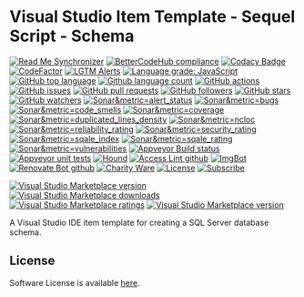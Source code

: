 # Visual Studio Item Template - Sequel Script - Schema 

<!--BadgesSTART-->
<!-- Powered by https://github.com/GregTrevellick/ReadMeSynchronizer -->
[![Read Me Synchronizer](https://img.shields.io/badge/-powered%20by%20ReadMeSynchronizer-brightgreen.svg)](https://github.com/GregTrevellick/ReadMeSynchronizer)
[![BetterCodeHub compliance](https://bettercodehub.com/edge/badge/GregTrevellick/VsixItemTemplateSqlScriptSchema?branch=master)](https://bettercodehub.com/results/GregTrevellick/VsixItemTemplateSqlScriptSchema)
[![Codacy Badge](https://api.codacy.com/project/badge/Grade/)](https://www.codacy.com/project/gtrevellick/VsixItemTemplateSqlScriptSchema/dashboard?utm_source=github.com&amp;utm_medium=referral&amp;utm_content=GregTrevellick/VsixItemTemplateSqlScriptSchema&amp;utm_campaign=Badge_Grade_Dashboard)
 [![CodeFactor](https://www.codefactor.io/repository/github/GregTrevellick/VsixItemTemplateSqlScriptSchema/badge)](https://www.codefactor.io/repository/github/GregTrevellick/VsixItemTemplateSqlScriptSchema)
  [![LGTM Alerts](https://img.shields.io/lgtm/alerts/g/GregTrevellick/VsixItemTemplateSqlScriptSchema.svg?logo=lgtm&logoWidth=18)](https://lgtm.com/projects/g/GregTrevellick/VsixItemTemplateSqlScriptSchema/alerts/)
[![Language grade: JavaScript](https://img.shields.io/lgtm/grade/javascript/g/GregTrevellick/VsixItemTemplateSqlScriptSchema.svg?logo=lgtm&logoWidth=18)](https://lgtm.com/projects/g/GregTrevellick/VsixItemTemplateSqlScriptSchema/context:javascript)
[![GitHub top language](https://img.shields.io/github/languages/top/GregTrevellick/VsixItemTemplateSqlScriptSchema.svg)](https://github.com/GregTrevellick/VsixItemTemplateSqlScriptSchema)
[![Github language count](https://img.shields.io/github/languages/count/GregTrevellick/VsixItemTemplateSqlScriptSchema.svg)](https://github.com/GregTrevellick/VsixItemTemplateSqlScriptSchema)
[![GitHub actions](https://github.com/GregTrevellick/VsixItemTemplateSqlScriptSchema/workflows/.NET%20Core/badge.svg)](https://github.com/GregTrevellick/VsixItemTemplateSqlScriptSchema/actions)
[![GitHub issues](https://img.shields.io/github/issues-raw/GregTrevellick/VsixItemTemplateSqlScriptSchema.svg)](https://github.com/GregTrevellick/VsixItemTemplateSqlScriptSchema/issues)
[![GitHub pull requests](https://img.shields.io/github/issues-pr-raw/GregTrevellick/VsixItemTemplateSqlScriptSchema.svg)](https://github.com/GregTrevellick/VsixItemTemplateSqlScriptSchema/pulls)
[![GitHub followers](https://img.shields.io/github/followers/GregTrevellick.svg)](https://github.com/GregTrevellick?tab=followers)
[![GitHub stars](https://img.shields.io/github/stars/GregTrevellick/VsixItemTemplateSqlScriptSchema.svg)](https://github.com/GregTrevellick/VsixItemTemplateSqlScriptSchema)
[![GitHub watchers](https://img.shields.io/github/watchers/GregTrevellick/VsixItemTemplateSqlScriptSchema.svg)](https://github.com/GregTrevellick/VsixItemTemplateSqlScriptSchema/watchers)
[![Sonar&metric=alert_status](https://sonarcloud.io/api/project_badges/measure?project=VsixItemTemplateSqlScriptSchema&metric=alert_status)](https://sonarcloud.io/dashboard?id=VsixItemTemplateSqlScriptSchema)
[![Sonar&metric=bugs](https://sonarcloud.io/api/project_badges/measure?project=VsixItemTemplateSqlScriptSchema&metric=bugs)](https://sonarcloud.io/component_measures?id=VsixItemTemplateSqlScriptSchema&metric=bugs)
[![Sonar&metric=code_smells](https://sonarcloud.io/api/project_badges/measure?project=VsixItemTemplateSqlScriptSchema&metric=code_smells)](https://sonarcloud.io/component_measures?id=VsixItemTemplateSqlScriptSchema&metric=code_smells)
[![Sonar&metric=coverage](https://sonarcloud.io/api/project_badges/measure?project=VsixItemTemplateSqlScriptSchema&metric=coverage)](https://sonarcloud.io/component_measures?id=VsixItemTemplateSqlScriptSchema&metric=Coverage)
[![Sonar&metric=duplicated_lines_density](https://sonarcloud.io/api/project_badges/measure?project=VsixItemTemplateSqlScriptSchema&metric=duplicated_lines_density)](https://sonarcloud.io/component_measures?id=VsixItemTemplateSqlScriptSchema&metric=duplicated_lines)
[![Sonar&metric=ncloc](https://sonarcloud.io/api/project_badges/measure?project=VsixItemTemplateSqlScriptSchema&metric=ncloc)](https://sonarcloud.io/component_measures?id=VsixItemTemplateSqlScriptSchema&metric=ncloc)
[![Sonar&metric=reliability_rating](https://sonarcloud.io/api/project_badges/measure?project=VsixItemTemplateSqlScriptSchema&metric=reliability_rating)](https://sonarcloud.io/component_measures?id=VsixItemTemplateSqlScriptSchema&metric=reliability_rating)
[![Sonar&metric=security_rating](https://sonarcloud.io/api/project_badges/measure?project=VsixItemTemplateSqlScriptSchema&metric=security_rating)](https://sonarcloud.io/component_measures?id=VsixItemTemplateSqlScriptSchema&metric=security_rating)
[![Sonar&metric=sqale_index](https://sonarcloud.io/api/project_badges/measure?project=VsixItemTemplateSqlScriptSchema&metric=sqale_index)](https://sonarcloud.io/component_measures?id=VsixItemTemplateSqlScriptSchema&metric=sqale_index)
[![Sonar&metric=sqale_rating](https://sonarcloud.io/api/project_badges/measure?project=VsixItemTemplateSqlScriptSchema&metric=sqale_rating)](https://sonarcloud.io/component_measures?id=VsixItemTemplateSqlScriptSchema&metric=sqale_rating)
[![Sonar&metric=vulnerabilities](https://sonarcloud.io/api/project_badges/measure?project=VsixItemTemplateSqlScriptSchema&metric=vulnerabilities)](https://sonarcloud.io/component_measures?id=VsixItemTemplateSqlScriptSchema&metric=vulnerabilities)
[![Appveyor Build status](https://ci.appveyor.com/api/projects/status/?svg=true)](https://ci.appveyor.com/project/GregTrevellick/VsixItemTemplateSqlScriptSchema)
[![Appveyor unit tests](https://img.shields.io/appveyor/tests/GregTrevellick/VsixItemTemplateSqlScriptSchema.svg)](https://ci.appveyor.com/project/GregTrevellick/VsixItemTemplateSqlScriptSchema/build/tests)
 [![Hound](https://img.shields.io/badge/hound_ci-checked-brightgreen.svg)](https://houndci.com/)
[![Access Lint github](https://img.shields.io/badge/a11y-checked-brightgreen.svg)](https://www.accesslint.com)
[![ImgBot](https://img.shields.io/badge/images-optimized-brightgreen.svg)](https://imgbot.net/)
[![Renovate Bot github](https://img.shields.io/badge/renovatebot-checked-brightgreen.svg)](https://renovatebot.com/)
[![Charity Ware](https://img.shields.io/badge/charity%20ware-thank%20you-brightgreen.svg)](https://github.com/GregTrevellick/MiscellaneousArtefacts/wiki/Charity-Ware)
[![License](https://img.shields.io/github/license/gittools/gitlink.svg)](/LICENSE.txt)
[![Subscribe](https://img.shields.io/badge/subscribe%20to%20receive%20notificatons-grey.svg)](https://github.com/GregTrevellick/VsixItemTemplateSqlScriptSchema/subscription)
 
[![Visual Studio Marketplace version](https://img.shields.io/badge/-VsixItemTemplateSqlScriptSchema-%23e2165e.svg)](https://marketplace.visualstudio.com/items?itemName=GregTrevellick.VsixItemTemplateSqlScriptSchema)
[![Visual Studio Marketplace downloads](https://vsmarketplacebadge.apphb.com/installs/GregTrevellick.VsixItemTemplateSqlScriptSchema.svg)](https://marketplace.visualstudio.com/items?itemName=GregTrevellick.VsixItemTemplateSqlScriptSchema)
[![Visual Studio Marketplace ratings](https://vsmarketplacebadge.apphb.com/rating/GregTrevellick.VsixItemTemplateSqlScriptSchema.svg)](https://marketplace.visualstudio.com/items?itemName=GregTrevellick.VsixItemTemplateSqlScriptSchema)
[![Visual Studio Marketplace version](https://vsmarketplacebadge.apphb.com/version/GregTrevellick.VsixItemTemplateSqlScriptSchema.svg)](https://marketplace.visualstudio.com/items?itemName=GregTrevellick.VsixItemTemplateSqlScriptSchema)



<!--BadgesEND-->

A Visual Studio IDE item template for creating a SQL Server database schema.

## License

Software License is available [here](/LICENSE.txt).
